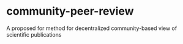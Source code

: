 # community-peer-review
A proposed for method for decentralized community-based view of scientific publications
